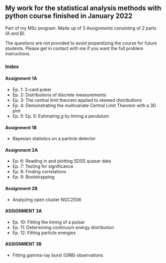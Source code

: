 ## My work for the statistical analysis methods with python course finished in January 2022

Part of my MSc program. Made up of 3 Assignments consisting of 2 parts (A and B).

The questions are not provided to avoid jeopardizing the course for future students. Please get in contact with me if you want the full problem instructions.

### Index

#### Assignment 1A
* Ep. 1: 3-card poker
* Ep. 2: Distributions of discrete measurements
* Ep. 3: The central limit theorem applied to skewed distributions
* Ep. 4: Demonstrating the multivariate Central Limit Theorem with a 3D plot
* Ep. 5: Ep. 5: Estimating $g$ by timing a pendulum
#### Assignment 1B
* Bayesian statistics on a particle detector
#### Assignment 2A
* Ep. 6: Reading in and plotting SDSS quasar data
* Ep. 7: Testing for significance
* Ep. 8: Finding correlations
* Ep. 9: Bootstrapping
#### Assignment 2B
* Analyzing open cluster NGC2506
#### ASSIGNMENT 3A
* Ep. 10: Fitting the timing of a pulsar
* Ep. 11: Determining continuum energy distribution
* Ep. 12: Fitting particle energies
#### ASSIGNMENT 3B
* Fitting gamma-ray burst (GRB) observations

